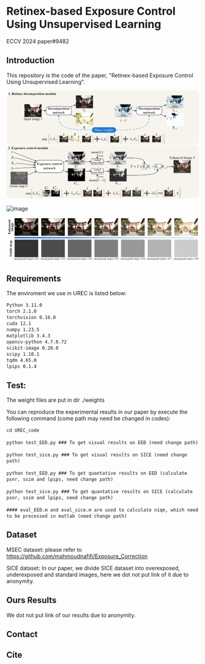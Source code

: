 # Retinex-based Exposure Control Using Unsupervised Learning

ECCV 2024 paper#9482

## Introduction

This repository is the code of the paper, "Retinex-based Exposure Control Using Unsupervised Learning".

![image](./imgs/framework.png)


![image](./imgs/contrast.png)


![image](./imgs/guide_map.png)

## Requirements

The enviroment we use in UREC is listed below: 

    Python 3.11.0
    torch 2.1.0
    torchvision 0.16.0
    cuda 12.1
    numpy 1.23.5
    matplotlib 3.4.3
    opencv-python 4.7.0.72
    scikit-image 0.20.0
    scipy 1.10.1
    tqdm 4.65.0
    lpips 0.1.4

## Test:

The weight files are put in dir ./weights

You can reproduce the experimental results in our paper by execute the following command (come path may need be changed in codes):

    cd UREC_code

    python test_EED.py ### To get visual results on EED (need change path)

    python test_sice.py ### To get visual results on SICE (need change path)

    python test_EED.py ### To get quantative results on EED (calculate psnr, ssim and lpips, need change path)

    python test_sice.py ### To get quantative results on SICE (calculate psnr, ssim and lpips, need change path)

    #### eval_EED.m and eval_sice.m are used to calculate niqe, which need to be processed in matlab (need change path)

## Dataset

MSEC dataset: please refer to https://github.com/mahmoudnafifi/Exposure_Correction

SICE dataset: In our paper, we divide SICE dataset into overexposed, underexposed and standard images, here we dot not put link of it due to anonymity.

## Ours Results

We dot not put link of our results due to anonymity.

## Contact

## Cite